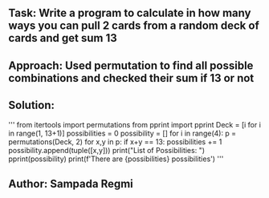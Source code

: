 ## Task: Write a program to calculate in how many ways you can pull 2 cards from a random deck of cards and get sum 13
## Approach: Used permutation to find all possible combinations and checked their sum if 13 or not
## Solution:
'''
from itertools import permutations
from pprint import pprint
Deck = [i for i in range(1, 13+1)]
possibilities = 0
possibility = []
for i in range(4):
    p = permutations(Deck, 2)
    for x,y in p:
        if x+y == 13:
            possibilities += 1
            possibility.append(tuple([x,y]))
print("List of Possibilities: ")
pprint(possibility)
print(f'There are {possibilities} possibilities')
'''
## Author: Sampada Regmi
